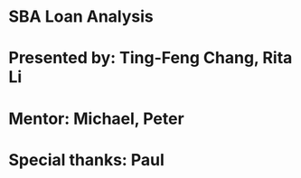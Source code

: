 # SBA Loan Analysis
# Presented by: Ting-Feng Chang, Rita Li
# Mentor: Michael, Peter
# Special thanks: Paul

